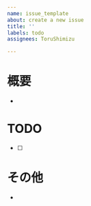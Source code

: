 ```yaml
---
name: issue_template
about: create a new issue
title: ''
labels: todo
assignees: ToruShimizu

---
```


# 概要
- 
# TODO
- [ ]
# その他
-
